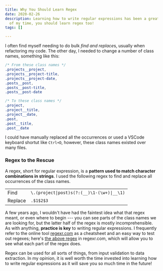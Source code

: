 ```yaml
---
title: Why You Should Learn Regex
date: 2020-02-26
description: Learning how to write regular expressions has been a great investment
  of my time, you should learn regex too!
tags: []

---
```

I often find myself needing to do bulk *find and replace*s, usually when refactoring my code. The other day, I needed to change a number of class names, something like this:

```css
/* From these class names */
.projects__project,
.projects__project-title,
.projects__project-date,
.posts__post,
.posts__post-title,
.posts__post-date

/* To these class names */
.project,
.project__title,
.project__date,
.post,
.post__title,
.post__date
```

I could have manually replaced all the occurrences or used a VSCode keyboard shortut like `Ctrl+D`, however, these class names existed over many files.

### Regex to the Rescue

A regex, short for regular expression, is a **pattern used to match character combinations in strings**. I used the following regex to find and replace all occurrences of the class names.

<table>
  <tbody>
    <tr>
      <td>Find</td>
      <td><code>\.(project|post)s(?:(__)\1-(\w+)|__\1)</code></td>
    </tr>
    <tr>
      <td>Replace</td>
      <td><code>.$1$2$3</code></td>
    </tr>
  </tbody>
</table>

A few years ago, I wouldn't have had the faintest idea what that regex meant, or even where to begin --- you can see parts of the class names we are looking for, but the latter half of the regex is mostly incomprehensible. As with anything, **practice is key** to writing regular expressions. I frequently refer to the online tool [regexr.com](https://regexr.com) as a cheatsheet and an easy way to test out regexes; here's [the above regex](https://regexr.com/4v5lj) in regexr.com, which will allow you to see what each part of the regex does.

Regex can be used for all sorts of things, from input validation to data extraction. In my opinion, it is well worth the time invested into learning how to write regular expressions as it will save you so much time in the future!